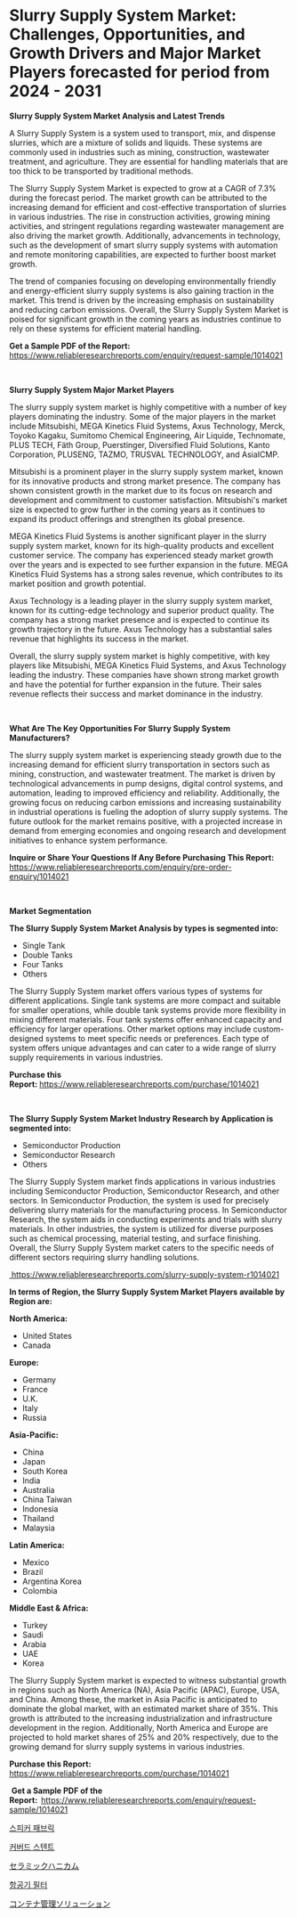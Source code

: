 <p><h1>Slurry Supply System Market: Challenges, Opportunities, and Growth Drivers and Major Market Players forecasted for period from 2024 - 2031</h1></p><p><strong>Slurry Supply System Market Analysis and Latest Trends</strong></p>
<p><p>A Slurry Supply System is a system used to transport, mix, and dispense slurries, which are a mixture of solids and liquids. These systems are commonly used in industries such as mining, construction, wastewater treatment, and agriculture. They are essential for handling materials that are too thick to be transported by traditional methods.</p><p>The Slurry Supply System Market is expected to grow at a CAGR of 7.3% during the forecast period. The market growth can be attributed to the increasing demand for efficient and cost-effective transportation of slurries in various industries. The rise in construction activities, growing mining activities, and stringent regulations regarding wastewater management are also driving the market growth. Additionally, advancements in technology, such as the development of smart slurry supply systems with automation and remote monitoring capabilities, are expected to further boost market growth.</p><p>The trend of companies focusing on developing environmentally friendly and energy-efficient slurry supply systems is also gaining traction in the market. This trend is driven by the increasing emphasis on sustainability and reducing carbon emissions. Overall, the Slurry Supply System Market is poised for significant growth in the coming years as industries continue to rely on these systems for efficient material handling.</p></p>
<p><strong>Get a Sample PDF of the Report:&nbsp;</strong> <a href="https://www.reliableresearchreports.com/enquiry/request-sample/1014021">https://www.reliableresearchreports.com/enquiry/request-sample/1014021</a></p>
<p>&nbsp;</p>
<p><strong>Slurry Supply System Major Market Players</strong></p>
<p><p>The slurry supply system market is highly competitive with a number of key players dominating the industry. Some of the major players in the market include Mitsubishi, MEGA Kinetics Fluid Systems, Axus Technology, Merck, Toyoko Kagaku, Sumitomo Chemical Engineering, Air Liquide, Technomate, PLUS TECH, Fäth Group, Puerstinger, Diversified Fluid Solutions, Kanto Corporation, PLUSENG, TAZMO, TRUSVAL TECHNOLOGY, and AsiaICMP.</p><p>Mitsubishi is a prominent player in the slurry supply system market, known for its innovative products and strong market presence. The company has shown consistent growth in the market due to its focus on research and development and commitment to customer satisfaction. Mitsubishi's market size is expected to grow further in the coming years as it continues to expand its product offerings and strengthen its global presence.</p><p>MEGA Kinetics Fluid Systems is another significant player in the slurry supply system market, known for its high-quality products and excellent customer service. The company has experienced steady market growth over the years and is expected to see further expansion in the future. MEGA Kinetics Fluid Systems has a strong sales revenue, which contributes to its market position and growth potential.</p><p>Axus Technology is a leading player in the slurry supply system market, known for its cutting-edge technology and superior product quality. The company has a strong market presence and is expected to continue its growth trajectory in the future. Axus Technology has a substantial sales revenue that highlights its success in the market.</p><p>Overall, the slurry supply system market is highly competitive, with key players like Mitsubishi, MEGA Kinetics Fluid Systems, and Axus Technology leading the industry. These companies have shown strong market growth and have the potential for further expansion in the future. Their sales revenue reflects their success and market dominance in the industry.</p></p>
<p>&nbsp;</p>
<p><strong>What Are The Key Opportunities For Slurry Supply System Manufacturers?</strong></p>
<p><p>The slurry supply system market is experiencing steady growth due to the increasing demand for efficient slurry transportation in sectors such as mining, construction, and wastewater treatment. The market is driven by technological advancements in pump designs, digital control systems, and automation, leading to improved efficiency and reliability. Additionally, the growing focus on reducing carbon emissions and increasing sustainability in industrial operations is fueling the adoption of slurry supply systems. The future outlook for the market remains positive, with a projected increase in demand from emerging economies and ongoing research and development initiatives to enhance system performance.</p></p>
<p><strong>Inquire or Share Your Questions If Any Before Purchasing This Report:</strong> <a href="https://www.reliableresearchreports.com/enquiry/pre-order-enquiry/1014021">https://www.reliableresearchreports.com/enquiry/pre-order-enquiry/1014021</a></p>
<p>&nbsp;</p>
<p><strong>Market Segmentation</strong></p>
<p><strong>The Slurry Supply System Market Analysis by types is segmented into:</strong></p>
<p><ul><li>Single Tank</li><li>Double Tanks</li><li>Four Tanks</li><li>Others</li></ul></p>
<p><p>The Slurry Supply System market offers various types of systems for different applications. Single tank systems are more compact and suitable for smaller operations, while double tank systems provide more flexibility in mixing different materials. Four tank systems offer enhanced capacity and efficiency for larger operations. Other market options may include custom-designed systems to meet specific needs or preferences. Each type of system offers unique advantages and can cater to a wide range of slurry supply requirements in various industries.</p></p>
<p><strong>Purchase this Report:&nbsp;</strong><a href="https://www.reliableresearchreports.com/purchase/1014021">https://www.reliableresearchreports.com/purchase/1014021</a></p>
<p>&nbsp;</p>
<p><strong>The Slurry Supply System Market Industry Research by Application is segmented into:</strong></p>
<p><ul><li>Semiconductor Production</li><li>Semiconductor Research</li><li>Others</li></ul></p>
<p><p>The Slurry Supply System market finds applications in various industries including Semiconductor Production, Semiconductor Research, and other sectors. In Semiconductor Production, the system is used for precisely delivering slurry materials for the manufacturing process. In Semiconductor Research, the system aids in conducting experiments and trials with slurry materials. In other industries, the system is utilized for diverse purposes such as chemical processing, material testing, and surface finishing. Overall, the Slurry Supply System market caters to the specific needs of different sectors requiring slurry handling solutions.</p></p>
<p><a href="https://www.reliableresearchreports.com/slurry-supply-system-r1014021">&nbsp;https://www.reliableresearchreports.com/slurry-supply-system-r1014021</a></p>
<p><strong>In terms of Region, the Slurry Supply System Market Players available by Region are:</strong></p>
<p>
    <p> <strong> North America: </strong>
        <ul>
            <li>United States</li>
            <li>Canada</li>
        </ul>
        </p> 
    <p> <strong> Europe: </strong>
        <ul>
            <li>Germany</li>
            <li>France</li>
            <li>U.K.</li>
            <li>Italy</li>
            <li>Russia</li>
        </ul>
        </p> 
    <p> <strong> Asia-Pacific: </strong>
        <ul>
            <li>China</li>
            <li>Japan</li>
            <li>South Korea</li>
            <li>India</li>
            <li>Australia</li>
            <li>China Taiwan</li>
            <li>Indonesia</li>
            <li>Thailand</li>
            <li>Malaysia</li>
        </ul>
        </p> 
    <p> <strong> Latin America: </strong>
        <ul>
            <li>Mexico</li>
            <li>Brazil</li>
            <li>Argentina Korea</li>
            <li>Colombia</li>
        </ul>
        </p> 
    <p> <strong> Middle East & Africa: </strong>
        <ul>
            <li>Turkey</li>
            <li>Saudi</li>
            <li>Arabia</li>
            <li>UAE</li>
            <li>Korea</li>
        </ul>
    </p>
    </p>
<p><p>The Slurry Supply System market is expected to witness substantial growth in regions such as North America (NA), Asia Pacific (APAC), Europe, USA, and China. Among these, the market in Asia Pacific is anticipated to dominate the global market, with an estimated market share of 35%. This growth is attributed to the increasing industrialization and infrastructure development in the region. Additionally, North America and Europe are projected to hold market shares of 25% and 20% respectively, due to the growing demand for slurry supply systems in various industries.</p></p>
<p><strong>Purchase this Report: </strong><a href="https://www.reliableresearchreports.com/purchase/1014021">https://www.reliableresearchreports.com/purchase/1014021</a></p>
<p>&nbsp;<strong>Get a Sample PDF of the Report:&nbsp;&nbsp;</strong><a href="https://www.reliableresearchreports.com/enquiry/request-sample/1014021">https://www.reliableresearchreports.com/enquiry/request-sample/1014021</a></p>
<p><strong></strong></p>
<p><p><a href="https://medium.com/@koreycrooks2022/%ED%99%94%EC%9E%90-%EC%86%8C%EC%9E%AC-%EC%8B%9C%EC%9E%A5-%EC%A1%B0%EC%82%AC-%EB%B3%B4%EA%B3%A0%EC%84%9C-%EA%B7%B8-%EC%97%AD%EC%82%AC-%EB%B0%8F-2024%EB%85%84%EB%B6%80%ED%84%B0-2031%EB%85%84%EA%B9%8C%EC%A7%80%EC%9D%98-%EC%98%88%EC%B8%A1-fa0a0c472688">스피커 패브릭</a></p><p><a href="https://medium.com/@reinaurphy35/%EC%BB%A4%EB%B2%84%EB%93%9C-%EC%8A%A4%ED%85%90%ED%8A%B8-%EC%8B%9C%EC%9E%A5-%EA%B7%9C%EB%AA%A8-cagr-%ED%8A%B8%EB%A0%8C%EB%93%9C-2024-2030-b989b7a0ae51">커버드 스텐트</a></p><p><a href="https://github.com/JacksonWiza1924/Market-Research-Report-List-1/blob/main/359487629257.md">セラミックハニカム</a></p><p><a href="https://github.com/RichardLueilwitz787/Market-Research-Report-List-1/blob/main/383414926969.md">항공기 필터</a></p><p><a href="https://medium.com/@sandrajerde2015/%E3%82%B3%E3%83%B3%E3%83%86%E3%83%8A%E7%AE%A1%E7%90%86%E3%82%BD%E3%83%AA%E3%83%A5%E3%83%BC%E3%82%B7%E3%83%A7%E3%83%B3%E5%B8%82%E5%A0%B4%E3%81%AE%E5%B1%95%E6%9C%9B-%E7%94%A3%E6%A5%AD%E3%81%AE%E6%A6%82%E8%A6%81%E3%81%A8%E4%BA%88%E6%B8%AC-2024%E5%B9%B4%E3%81%8B%E3%82%892031%E5%B9%B4-f294b673d980">コンテナ管理ソリューション</a></p></p>
